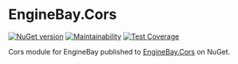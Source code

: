 # EngineBay.Cors

[![NuGet version](https://badge.fury.io/nu/EngineBay.Cors.svg)](https://badge.fury.io/nu/EngineBay.Cors)
[![Maintainability](https://api.codeclimate.com/v1/badges/388eab8c1c2bd922c521/maintainability)](https://codeclimate.com/github/engine-bay/cors/maintainability)
[![Test Coverage](https://api.codeclimate.com/v1/badges/388eab8c1c2bd922c521/test_coverage)](https://codeclimate.com/github/engine-bay/cors/test_coverage)

Cors module for EngineBay published to [EngineBay.Cors](https://www.nuget.org/packages/EngineBay.Cors/) on NuGet.

